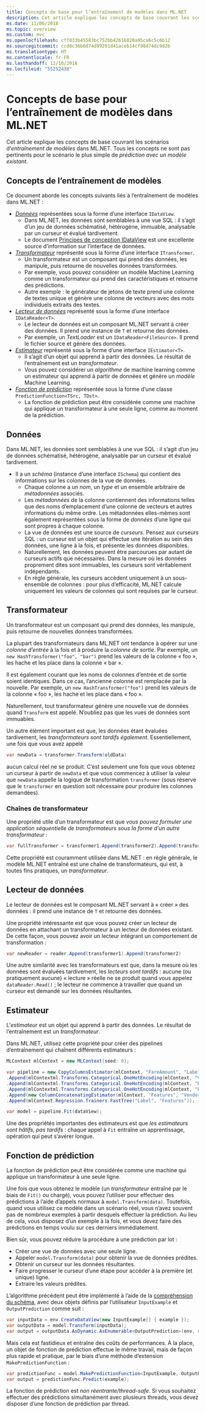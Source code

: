 ```yaml
---
title: Concepts de base pour l’entraînement de modèles dans ML.NET
description: Cet article explique les concepts de base couvrant les scénarios d’*entraînement de modèles* dans ML.NET. Tous les concepts ne sont pas pertinents pour le scénario le plus simple de *prédiction avec un modèle existant*.
ms.date: 11/06/2018
ms.topic: overview
ms.custom: mvc
ms.openlocfilehash: cff833b45583bc752bb42616820a95ca6c5c6b12
ms.sourcegitcommit: ccd8c36b0d74d99291d41aceb14cf98d74dc9d2b
ms.translationtype: HT
ms.contentlocale: fr-FR
ms.lasthandoff: 12/10/2018
ms.locfileid: "55252438"
---
```

# <a name="basic-concepts-for-model-training-in-mlnet"></a>Concepts de base pour l’entraînement de modèles dans ML.NET

Cet article explique les concepts de base couvrant les scénarios d’*entraînement de modèles* dans ML.NET. Tous les concepts ne sont pas pertinents pour le scénario le plus simple de *prédiction avec un modèle existant*.

## <a name="model-training-concepts"></a>Concepts de l’entraînement de modèles

Ce document aborde les concepts suivants liés à l’entraînement de modèles dans ML.NET :

- [*Données*](#data) représentées sous la forme d’une interface `IDataView`.
  - Dans ML.NET, les données sont semblables à une vue SQL : il s’agit d’un jeu de données schématisé, hétérogène, immuable, analysable par un curseur et évalué tardivement. 
  - Le document [Principes de conception IDataView](https://github.com/dotnet/machinelearning/blob/master/docs/code/IDataViewDesignPrinciples.md) est une excellente source d’information sur l’interface de données.
- [*Transformateur*](#transformer) représenté sous la forme d’une interface `ITransformer`.
  - Un transformateur est un composant qui prend des données, les manipule, puis retourne de nouvelles données transformées.
  - Par exemple, vous pouvez considérer un modèle Machine Learning comme un transformateur qui prend des caractéristiques et retourne des prédictions.
  - Autre exemple : le générateur de jetons de texte prend une colonne de textes unique et génère une colonne de vecteurs avec des mots individuels extraits des textes.
- [*Lecteur de données*](#data-reader) représenté sous la forme d’une interface `IDataReader<T>`.
  - Le lecteur de données est un composant ML.NET servant à créer des données. Il prend une instance de `T` et retourne des données. 
  - Par exemple, un *TextLoader* est un `IDataReader<FileSource>`. Il prend le fichier source et génère des données. 
- [*Estimateur*](#estimator) représenté sous la forme d’une interface `IEstimator<T>`.
  - Il s’agit d’un objet qui apprend à partir des données. Le résultat de l’entraînement est un *transformateur*.
  - Vous pouvez considérer un *algorithme* de machine learning comme un estimateur qui apprend à partir de données et génère un *modèle* Machine Learning.
- [*Fonction de prédiction*](#prediction-function) représentée sous la forme d’une classe `PredictionFunction<TSrc, TDst>`.
  - La fonction de prédiction peut être considérée comme une machine qui applique un transformateur à une seule ligne, comme au moment de la prédiction.

## <a name="data"></a>Données

Dans ML.NET, les données sont semblables à une vue SQL : il s’agit d’un jeu de données schématisé, hétérogène, analysable par un curseur et évalué tardivement.

- Il a un *schéma* (instance d’une interface `ISchema`) qui contient des informations sur les colonnes de la vue de données.
  - Chaque colonne a un *nom*, un *type* et un ensemble arbitraire de *métadonnées* associés.
  - Les *métadonnées* de la colonne contiennent des informations telles que des noms d’emplacement d’une colonne de vecteurs et autres informations du même ordre. Les métadonnées elles-mêmes sont également représentées sous la forme de *données* d’une ligne qui sont propres à chaque colonne.
  - La vue de données est une source de *curseurs*. Pensez aux curseurs SQL : un curseur est un objet qui effectue une itération au sein des données, une ligne à la fois, et présente les données disponibles.
  - Naturellement, les données peuvent être parcourues par autant de curseurs actifs que nécessaires. Dans la mesure où les données proprement dites sont immuables, les curseurs sont véritablement indépendants.
  - En règle générale, les curseurs accèdent uniquement à un sous-ensemble de colonnes : pour plus d’efficacité, ML.NET calcule uniquement les valeurs de colonnes qui sont requises par le curseur.

## <a name="transformer"></a>Transformateur

Un transformateur est un composant qui prend des données, les manipule, puis retourne de nouvelles données transformées.

La plupart des transformateurs dans ML.NET ont tendance à opérer sur une *colonne d’entrée* à la fois et à produire la *colonne de sortie*. Par exemple, un `new HashTransformer("foo", "bar")` prend les valeurs de la colonne « foo », les hache et les place dans la colonne « bar ». 

Il est également courant que les noms de colonnes d’entrée et de sortie soient identiques. Dans ce cas, l’ancienne colonne est remplacée par la nouvelle. Par exemple, un `new HashTransformer("foo")` prend les valeurs de la colonne « foo », les hache et les place dans « foo ». 

Naturellement, tout transformateur génère une nouvelle vue de données quand `Transform` est appelé. N’oubliez pas que les vues de données sont immuables.

Un autre élément important est que, les données étant évaluées tardivement, les *transformateurs sont tardifs également*. Essentiellement, une fois que vous avez appelé

```csharp
var newData = transformer.Transform(oldData)
```

aucun calcul réel ne se produit. C’est seulement une fois que vous obtenez un curseur à partir de `newData` et que vous commencez à utiliser la valeur que `newData` appelle la logique de transformation `transformer` (sous réserve que le `transformer` en question soit nécessaire pour produire les colonnes demandées).

### <a name="transformer-chains"></a>Chaînes de transformateur

Une propriété utile d’un transformateur est que *vous pouvez formuler une application séquentielle de transformateurs sous la forme d’un autre transformateur* :

```csharp
var fullTransformer = transformer1.Append(transformer2).Append(transformer3);
```

Cette propriété est couramment utilisée dans ML.NET : en règle générale, le modèle ML.NET entraîné est une chaîne de transformateurs, qui est, à toutes fins pratiques, un *transformateur*. 

## <a name="data-reader"></a>Lecteur de données

Le lecteur de données est le composant ML.NET servant à « créer » des données : il prend une instance de `T` et retourne des données.

Une propriété intéressante est que vous pouvez créer un lecteur de données en attachant un transformateur à un lecteur de données existant. De cette façon, vous pouvez avoir un lecteur intégrant un comportement de transformation :

```c#
var newReader = reader.Append(transformer1).Append(transformer2)
```

Une autre similarité avec les transformateurs est que, dans la mesure où les données sont évaluées tardivement, les *lecteurs sont tardifs* : aucune (ou pratiquement aucune) « lecture » réelle ne se produit quand vous appelez `dataReader.Read()` ; le lecteur ne commence à travailler que quand un curseur est demandé sur les données résultantes.

## <a name="estimator"></a>Estimateur

L’*estimateur* est un objet qui apprend à partir des données. Le résultat de l’entraînement est un *transformateur*.

Dans ML.NET, utilisez cette propriété pour créer des pipelines d’entraînement qui chaînent différents estimateurs :

```csharp
MLContext mlContext = new MLContext(seed: 0);

var pipeline = new CopyColumnsEstimator(mlContext, "FareAmount", "Label")
.Append(mlContextml.Transforms.Categorical.OneHotEncoding(mlContext, "VendorId"))
.Append(mlContextml.Transforms.Categorical.OneHotEncoding(mlContext, "RateCode"))
.Append(mlContextml.Transforms.Categorical.OneHotEncoding(mlContext, "PaymentType"))
.Append(new ColumnConcatenatingEstimator(mlContext, "Features", "VendorId", "RateCode", "PassengerCount", "TripTime", "TripDistance", "PaymentType"))
.Append(mlContext.Regression.Trainers.FastTree("Label", "Features"));

var model = pipeline.Fit(dataView);
```

Une des propriétés importantes des estimateurs est que *les estimateurs sont hâtifs, pas tardifs* : chaque appel à `Fit` entraîne un apprentissage, opération qui peut s’avérer longue.

## <a name="prediction-function"></a>Fonction de prédiction

La fonction de prédiction peut être considérée comme une machine qui applique un transformateur à une seule ligne.

Une fois que vous obtenez le modèle (un *transformateur* entraîné par le biais de `Fit()` ou chargé), vous pouvez l’utiliser pour effectuer des prédictions à l’aide d’appels normaux à `model.Transform(data)`. Toutefois, quand vous utilisez ce modèle dans un scénario réel, vous n’avez souvent pas de nombreux exemples à partir desquels effectuer la prédiction. Au lieu de cela, vous disposez d’un exemple à la fois, et vous devez faire des prédictions en temps voulu sur ces derniers immédiatement.

Bien sûr, vous pouvez réduire la procédure à une prédiction par lot :

- Créer une vue de données avec une seule ligne.
- Appeler `model.Transform(data)` pour obtenir la vue de données prédites.
- Obtenir un curseur sur les données résultantes.
- Faire progresser le curseur d’une étape pour accéder à la première (et unique) ligne.
- Extraire les valeurs prédites.

L’algorithme précédent peut être implémenté à l’aide de la [compréhension du schéma](https://github.com/dotnet/machinelearning/blob/master/docs/code/SchemaComprehension.md), avec deux objets définis par l’utilisateur `InputExample` et `OutputPrediction` comme suit :

```c#
var inputData = env.CreateDataView(new InputExample[] { example });
var outputData = model.Transform(inputData);
var output = outputData.AsDynamic.AsEnumerable<OutputPrediction>(env, reuseRowObject: false).Single();
```

Mais cela est fastidieux et entraîne des coûts de performances. À la place, un objet de fonction de prédiction effectue le même travail, mais de façon plus rapide et pratique, par le biais d’une méthode d’extension `MakePredictionFunction` :

```c#
var predictionFunc = model.MakePredictionFunction<InputExample, OutputPrediction>(env);
var output = predictionFunc.Predict(example);
```

La fonction de prédiction est *non réentrante/thread-safe*. Si vous souhaitez effectuer des prédictions simultanément avec plusieurs threads, vous devez disposer d’une fonction de prédiction par thread.
